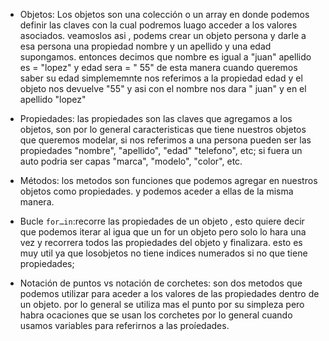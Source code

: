 * Objetos:
          Los objetos son una colección o un array en donde podemos definir las claves con la cual podremos luago acceder a los valores asociados.  veamoslos asi , podems crear un objeto  persona y darle a esa persona una propiedad nombre y un apellido y una edad supongamos. entonces decimos que nombre es igual a "juan" apellido es = "lopez" y edad sera = " 55" de esta manera cuando queremos saber su edad simplememnte nos referimos a la propiedad edad y el objeto nos devuelve "55" y asi con el nombre nos dara " juan" y en el apellido "lopez"

 * Propiedades:
               las propiedades son las claves que agregamos a los objetos, son por lo general caracteristicas que tiene     nuestros objetos que queremos modelar, si nos referimos a una persona pueden ser las propiedades "nombre",
               "apellido", "edad" "telefono", etc; si fuera un auto podria ser capas "marca", "modelo", "color", etc.

* Métodos:
            los metodos son funciones que podemos agregar en nuestros objetos como propiedades. y podemos aceder a ellas de la misma manera.

* Bucle `for…in`:recorre las propiedades de un objeto , esto quiere decir que podemos iterar al igua que un for
         un objeto pero solo lo hara una vez y recorrera todos las propiedades del objeto y finalizara. esto es muy util ya que losobjetos no tiene indices numerados si no que tiene propiedades;

*   Notación de puntos vs notación de corchetes: son dos metodos que podemos utilizar para aceder a
                                                 los valores de las     propiedades dentro de un objeto. por lo general se
                                                 utiliza mas el punto por su simpleza pero habra ocaciones que se usan los corchetes por lo general cuando usamos variables para referirnos a las proíedades. 
